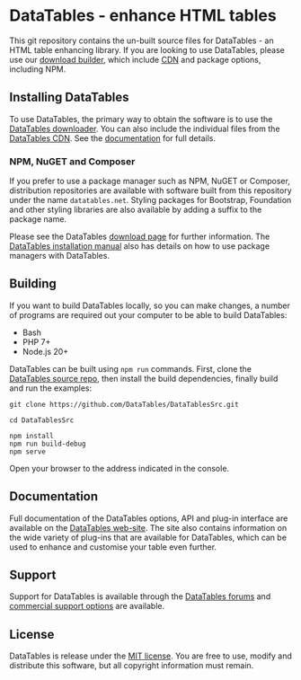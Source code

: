 # DataTables - enhance HTML tables

This git repository contains the un-built source files for DataTables - an HTML table enhancing library. If you are
looking to use DataTables, please use our [download builder](https://datatables.net/download), which
include [CDN](https://cdn.datatables.net) and package options, including NPM.

## Installing DataTables

To use DataTables, the primary way to obtain the software is to use
the [DataTables downloader](//datatables.net/download). You can also include the individual files from
the [DataTables CDN](//cdn.datatables.net). See the [documentation](//datatables.net/manual/installation) for full
details.

### NPM, NuGET and Composer

If you prefer to use a package manager such as NPM, NuGET or Composer, distribution repositories are available with
software built from this repository under the name `datatables.net`. Styling packages for Bootstrap, Foundation and
other styling libraries are also available by adding a suffix to the package name.

Please see the DataTables [download page](//datatables.net/download) for further information.
The [DataTables installation manual](//datatables.net/manual/installation) also has details on how to use package
managers with DataTables.

## Building

If you want to build DataTables locally, so you can make changes, a number of programs are required out your computer to
be able to build DataTables:

* Bash
* PHP 7+
* Node.js 20+

DataTables can be built using `npm run` commands. First, clone
the [DataTables source repo](https://github.com/DataTables/DataTablesSrc/), then install the build dependencies, finally
build and run the examples:

```
git clone https://github.com/DataTables/DataTablesSrc.git

cd DataTablesSrc

npm install
npm run build-debug
npm serve
```

Open your browser to the address indicated in the console.

## Documentation

Full documentation of the DataTables options, API and plug-in interface are available on
the [DataTables web-site](//datatables.net). The site also contains information on the wide variety of plug-ins that are
available for DataTables, which can be used to enhance and customise your table even further.

## Support

Support for DataTables is available through the [DataTables forums](//datatables.net/forums)
and [commercial support options](//datatables.net/support) are available.

## License

DataTables is release under the [MIT license](//datatables.net/license). You are free to use, modify and distribute this
software, but all copyright information must remain.